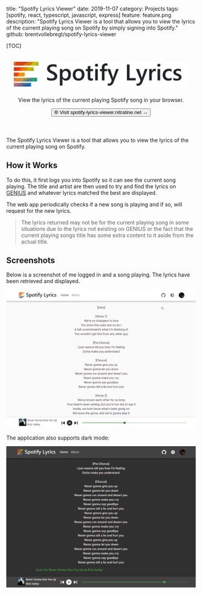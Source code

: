 title: "Spotify Lyrics Viewer"
date: 2019-11-07
category: Projects
tags: [spotify, react, typescript, javascript, express]
feature: feature.png
description: "Spotify Lyrics Viewer is a tool that allows you to view the lyrics of the current playing song on Spotify by simply signing into Spotify."
github: brentvollebregt/spotify-lyrics-viewer

[TOC]

<div align="center" style="padding: 20px 20px 40px 20px">
    <img src="/posts/spotify-lyrics-viewer/spotify-lyrics-viewer-banner.png" alt="Spotify Lyrics Viewer Banner" style="margin-bottom: 10px;">
    <p class="text-center">View the lyrics of the current playing Spotify song in your browser.</p>
    <a href="https://spotify-lyrics-viewer.nitratine.net/"><button class="btn btn-outline-secondary" type="button">🌐 Visit spotify-lyrics-viewer.nitratine.net →</button></a>
</div>

The Spotify Lyrics Viewer is a tool that allows you to view the lyrics of the current playing song on Spotify.

## How it Works

To do this, it first logs you into Spotify so it can see the current song playing. The title and artist are then used to try and find the lyrics on [GENIUS](https://genius.com/) and whatever lyrics matched the best are displayed.

The web app periodically checks if a new song is playing and if so, will request for the new lyrics.

> The lyrics returned may not be for the current playing song in some situations due to the lyrics not existing on GENIUS or the fact that the current playing songs title has some extra content to it aside from the actual title.

## Screenshots
Below is a screenshot of me logged in and a song playing. The lyrics have been retrieved and displayed.

![Spotify Lyrics Viewer showing lyrics](/posts/spotify-lyrics-viewer/sample.png)

The application also supports dark mode:

![Spotify Lyrics Viewer showing lyrics](/posts/spotify-lyrics-viewer/sample-dark.png)

